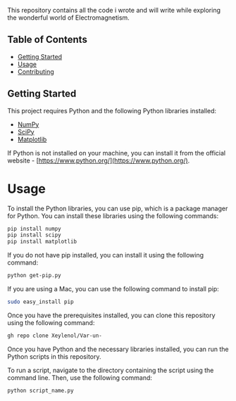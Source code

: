 
This repository contains all the code i wrote and will write while exploring the wonderful world of Electromagnetism.

## Table of Contents

- [Getting Started](#getting-started)
- [Usage](#usage)
- [Contributing](#contributing)

## Getting Started

This project requires Python and the following Python libraries installed:

- [NumPy](http://www.numpy.org/)
- [SciPy](https://scipy.org/)
- [Matplotlib](http://matplotlib.org/)

If Python is not installed on your machine, you can install it from the official website - [https://www.python.org/](https://www.python.org/).

# Usage

To install the Python libraries, you can use pip, which is a package manager for Python. You can install these libraries using the following commands:

```bash
pip install numpy
pip install scipy
pip install matplotlib
```
If you do not have pip installed, you can install it using the following command:

```bash
python get-pip.py
```
If you are using a Mac, you can use the following command to install pip:

```bash
sudo easy_install pip
```
Once you have the prerequisites installed, you can clone this repository using the following command:

```bash
gh repo clone Xeylenol/Var-un-
```

Once you have Python and the necessary libraries installed, you can run the Python scripts in this repository.

To run a script, navigate to the directory containing the script using the command line. Then, use the following command:

```bash
python script_name.py
```

